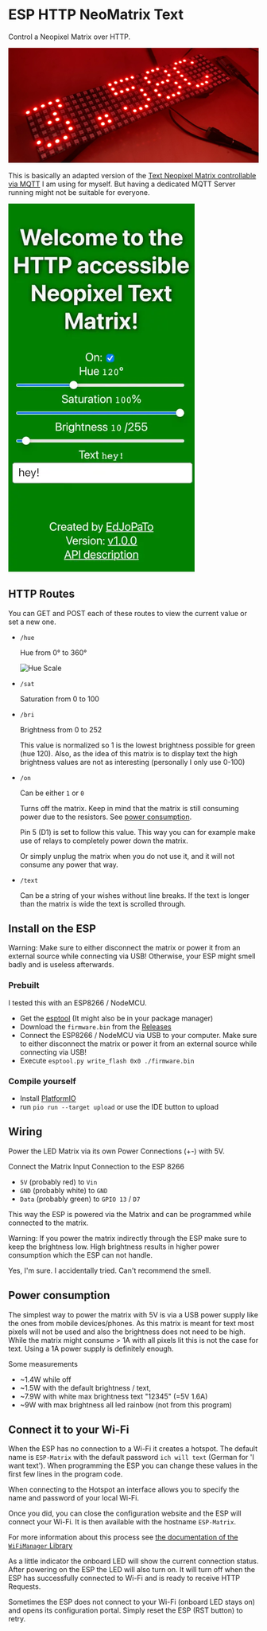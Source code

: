 # ESP HTTP NeoMatrix Text

Control a Neopixel Matrix over HTTP.

![Photo of Matrix](media/matrix.webp)

This is basically an adapted version of the [Text Neopixel Matrix controllable via MQTT](https://github.com/EdJoPaTo/esp-mqtt-neomatrix-text) I am using for myself.
But having a dedicated MQTT Server running might not be suitable for everyone.

![Screenshot](media/screenshot.webp)

## HTTP Routes

You can GET and POST each of these routes to view the current value or set a new one.

- `/hue`

  Hue from 0° to 360°

  ![Hue Scale](https://upload.wikimedia.org/wikipedia/commons/a/ad/HueScale.svg)

- `/sat`

  Saturation from 0 to 100

- `/bri`

  Brightness from 0 to 252

  This value is normalized so 1 is the lowest brightness possible for green (hue 120).
  Also, as the idea of this matrix is to display text the high brightness values are not as interesting (personally I only use 0-100)

- `/on`

  Can be either `1` or `0`

  Turns off the matrix.
  Keep in mind that the matrix is still consuming power due to the resistors.
  See [power consumption](#power-consumption).

  Pin 5 (D1) is set to follow this value.
  This way you can for example make use of relays to completely power down the matrix.

  Or simply unplug the matrix when you do not use it, and it will not consume any power that way.

- `/text`

  Can be a string of your wishes without line breaks.
  If the text is longer than the matrix is wide the text is scrolled through.

## Install on the ESP

Warning: Make sure to either disconnect the matrix or power it from an external source while connecting via USB!
Otherwise, your ESP might smell badly and is useless afterwards.

### Prebuilt

I tested this with an ESP8266 / NodeMCU.

- Get the [esptool](https://github.com/espressif/esptool) (It might also be in your package manager)
- Download the `firmware.bin` from the [Releases](https://github.com/EdJoPaTo/esp-http-neomatrix-text/releases)
- Connect the ESP8266 / NodeMCU via USB to your computer.
  Make sure to either disconnect the matrix or power it from an external source while connecting via USB!
- Execute `esptool.py write_flash 0x0 ./firmware.bin`

### Compile yourself

- Install [PlatformIO](https://platformio.org/)
- run `pio run --target upload` or use the IDE button to upload

## Wiring

Power the LED Matrix via its own Power Connections (+-) with 5V.

Connect the Matrix Input Connection to the ESP 8266

- `5V` (probably red) to `Vin`
- `GND` (probably white) to `GND`
- `Data` (probably green) to `GPIO 13` / `D7`

This way the ESP is powered via the Matrix and can be programmed while connected to the matrix.

Warning: If you power the matrix indirectly through the ESP make sure to keep the brightness low.
High brightness results in higher power consumption which the ESP can not handle.

Yes, I'm sure.
I accidentally tried.
Can't recommend the smell.

## Power consumption

The simplest way to power the matrix with 5V is via a USB power supply like the ones from mobile devices/phones.
As this matrix is meant for text most pixels will not be used and also the brightness does not need to be high.
While the matrix might consume > 1A with all pixels lit this is not the case for text.
Using a 1A power supply is definitely enough.

Some measurements

- ~1.4W while off
- ~1.5W with the default brightness / text,
- ~7.9W with white max brightness text "12345" (=5V 1.6A)
- ~9W with max brightness all led rainbow (not from this program)

## Connect it to your Wi-Fi

When the ESP has no connection to a Wi-Fi it creates a hotspot.
The default name is `ESP-Matrix` with the default password `ich will text` (German for 'I want text').
When programming the ESP you can change these values in the first few lines in the program code.

When connecting to the Hotspot an interface allows you to specify the name and password of your local Wi-Fi.

Once you did, you can close the configuration website and the ESP will connect your Wi-Fi.
It is then available with the hostname `ESP-Matrix`.

For more information about this process see [the documentation of the `WiFiManager` Library](https://github.com/tzapu/WiFiManager/tree/development#how-it-works)

As a little indicator the onboard LED will show the current connection status.
After powering on the ESP the LED will also turn on.
It will turn off when the ESP has successfully connected to Wi-Fi and is ready to receive HTTP Requests.

Sometimes the ESP does not connect to your Wi-Fi (onboard LED stays on) and opens its configuration portal.
Simply reset the ESP (RST button) to retry.

